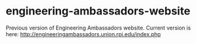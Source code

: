 # engineering-ambassadors-website

Previous version of Engineering Ambassadors website.  Current version is here: http://engineeringambassadors.union.rpi.edu/index.php
